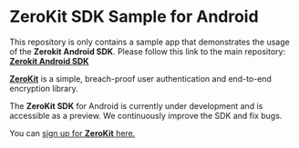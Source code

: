 # ZeroKit SDK Sample for Android
This repository is only contains a sample app that demonstrates the usage of the **Zerokit Android SDK**.
Please follow this link to the main repository: **[Zerokit Android SDK](https://github.com/tresorit/ZeroKit-Android-SDK)**

**[ZeroKit](https://tresorit.com/zerokit/)** is a simple, breach-proof user authentication and end-to-end encryption library.

The **ZeroKit SDK** for Android is currently under development and is accessible as a preview. We continuously improve the SDK and fix bugs.

You can [sign up for **ZeroKit** here.](https://tresorit.com/zerokit/)
